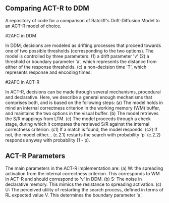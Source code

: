 Comparing ACT-R to DDM
----------------------

A repository of code for a comparison of Ratcliff's Drift-Diffusion
Model to an ACT-R model of choice.

#2AFC in DDM

In DDM, decisions are modeled as drifting processes that proceed
towards one of two possible thresholds (corresponding to the
two options). The model is controlled by three parameters:
  (1) a drift parameter 'v'
  (2) a threshold or boundary parameter 'a', which represents
      the distance from either of the response thresholds.
  (c) a non-decision time 'T', which represents response and
      encoding times.

#2AFC in ACT-R

In ACT-R, decisions can be made through several mechanisms,
procedural and declarative. Here, we describe a general enough
mechanisms that comprises both, and is based on the following
steps:
  (a) The model holds in mind an internal correctness criterion
      in the working memory (WM) buffer, and maintains the
      two options in the visual buffer.
  (b) The model retrieves the S/R mappings from LTM.
  (c) The model proceeds through a check stage, during which
      it compares the retrieved S/R against the internal
      correctness criterion.
      (c1) If a match is found, the model responds.
      (c2) If not, the model either...
           (c.2.1) restarts the search with probability 'p'
           (c.2.2) responds anyway with probability (1 - p).

## ACT-R Parameters

The main parameters in the ACT-R implementation are:
  (a) W: the spreading activation from the internal correctness
      criterion. This corresponds to WM in ACT-R and should
      correspond to 'v' in DDM.
  (b) S: The noise in declarative memory. This mimics the
      resistance to spreading activation.
  (c) U: The perceived utility of restarting the search process,
      defined in terms of RL expected value V. This determines
      the boundary parameter 'a'.


